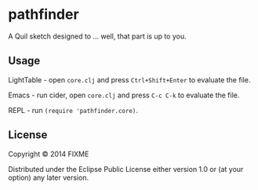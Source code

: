 # pathfinder

A Quil sketch designed to ... well, that part is up to you.

## Usage

LightTable - open `core.clj` and press `Ctrl+Shift+Enter` to evaluate the file.

Emacs - run cider, open `core.clj` and press `C-c C-k` to evaluate the file.

REPL - run `(require 'pathfinder.core)`.

## License

Copyright © 2014 FIXME

Distributed under the Eclipse Public License either version 1.0 or (at
your option) any later version.
